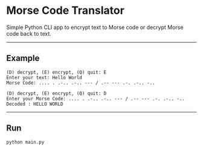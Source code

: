 # Morse Code Translator

Simple Python CLI app to encrypt text to Morse code or decrypt Morse code back to text.

---

## Example

```
(D) decrypt, (E) encrypt, (Q) quit: E
Enter your text: Hello World
Morse Code: .... . .-.. .-.. --- / .-- --- .-. .-.. -..

(D) decrypt, (E) encrypt, (Q) quit: D
Enter your Morse Code: .... . .-.. .-.. --- / .-- --- .-. .-.. -..
Decoded : HELLO WORLD
```

---

## Run

```bash
python main.py
```
